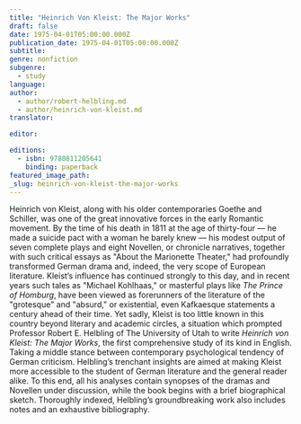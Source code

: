 ```yaml
---
title: "Heinrich Von Kleist: The Major Works"
draft: false
date: 1975-04-01T05:00:00.000Z
publication_date: 1975-04-01T05:00:00.000Z
subtitle:
genre: nonfiction
subgenre:
  - study
language:
author:
  - author/robert-helbling.md
  - author/heinrich-von-kleist.md
translator:

editor:

editions:
  - isbn: 9780811205641
    binding: paperback
featured_image_path:
_slug: heinrich-von-kleist-the-major-works
---
```


Heinrich von Kleist, along with his older contemporaries Goethe and Schiller, was one of the great innovative forces in the early Romantic movement. By the time of his death in 1811 at the age of thirty-four — he made a suicide pact with a woman he barely knew — his modest output of seven complete plays and eight Novellen, or chronicle narratives, together with such critical essays as "About the Marionette Theater," had profoundly transformed German drama and, indeed, the very scope of European literature. Kleist’s influence has continued strongly to this day, and in recent years such tales as "Michael Kohlhaas," or masterful plays like _The Prince of Homburg_, have been viewed as forerunners of the literature of the "grotesque" and "absurd," or existential, even Kafkaesque statements a century ahead of their time. Yet sadly, Kleist is too little known in this country beyond literary and academic circles, a situation which prompted Professor Robert E. Helbling of The University of Utah to write _Heinrich von Kleist: The Major Works_, the first comprehensive study of its kind in English. Taking a middle stance between contemporary psychological tendency of German criticism. Helbling’s trenchant insights are aimed at making Kleist more accessible to the student of German literature and the general reader alike. To this end, all his analyses contain synopses of the dramas and Novellen under discussion, while the book begins with a brief biographical sketch. Thoroughly indexed, Helbling’s groundbreaking work also includes notes and an exhaustive bibliography.


